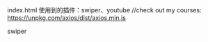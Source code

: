 
index.html 使用到的插件：swiper、youtube
//check out my courses: https://unpkg.com/axios/dist/axios.min.js

swiper
